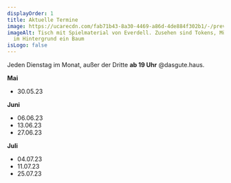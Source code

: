 ```yaml
---
displayOrder: 1
title: Aktuelle Termine
image: https://ucarecdn.com/fab71b43-8a30-4469-a86d-4de884f302b1/-/preview/-/enhance/63/
imageAlt: Tisch mit Spielmaterial von Everdell. Zusehen sind Tokens, Münzen und
  im Hintergrund ein Baum
isLogo: false
---
```

Jeden Dienstag im Monat, außer der Dritte **ab 19 Uhr** @dasgute.haus.

**Mai**

* 30.05.23

**Juni**

* 06.06.23
* 13.06.23
* 27.06.23

**Juli**

* 04.07.23
* 11.07.23
* 25.07.23